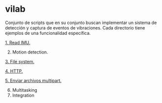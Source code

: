 # vilab
Conjunto de scripts que en su conjunto buscan implementar un sistema de detección y captura de eventos de vibraciones. Cada directorio tiene ejemplos de una funcionalidad específica.

[1. Read IMU.](/Read%20IMU/)

2. Motion detection.

[3. File system.](/Filesystem/)

[4. HTTP.](/HTTP/)

[5. Enviar archivos multipart.](/Multipart/)

6. Multitasking
7. Integration 
 
